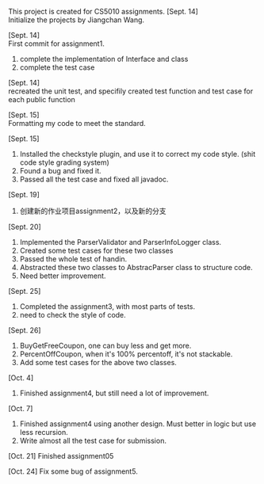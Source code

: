 This project is created for CS5010 assignments.
[Sept. 14]   
Initialize the projects by Jiangchan Wang.

[Sept. 14]   
First commit for assignment1.
1. complete the implementation of Interface and class
2. complete the test case 

[Sept. 14]   
recreated the unit test, and specifily created test function and test case for each public function

[Sept. 15]   
Formatting my code to meet the standard.

[Sept. 15]    
1. Installed the checkstyle plugin, and use it to correct my code style. (shit code style grading system)
2. Found a bug and fixed it.
3. Passed all the test case and fixed all javadoc.

[Sept. 19]  
1. 创建新的作业项目assignment2，以及新的分支

[Sept. 20]  
1. Implemented the ParserValidator and ParserInfoLogger class.
2. Created some test cases for these two classes
3. Passed the whole test of handin.
4. Abstracted these two classes to AbstracParser class to structure code.
5. Need better improvement.

[Sept. 25]  
1. Completed the assignment3, with most parts of tests.
2. need to check the style of code.

[Sept. 26]  
1. BuyGetFreeCoupon, one can buy less and get more.
2. PercentOffCoupon, when it's 100% percentoff, it's not stackable.
3. Add some test cases for the above two classes.

[Oct. 4]
1. Finished assignment4, but still need a lot of improvement.

[Oct. 7]
1. Finished assignment4 using another design. Must better in logic but use less recursion.
2. Write almost all the test case for submission.

[Oct. 21]
Finished assignment05

[Oct. 24]
Fix some bug of assignment5.

